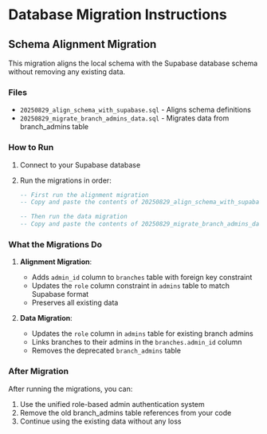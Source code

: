 # Database Migration Instructions

## Schema Alignment Migration

This migration aligns the local schema with the Supabase database schema without removing any existing data.

### Files

- `20250829_align_schema_with_supabase.sql` - Aligns schema definitions
- `20250829_migrate_branch_admins_data.sql` - Migrates data from branch_admins table

### How to Run

1. Connect to your Supabase database
2. Run the migrations in order:

   ```sql
   -- First run the alignment migration
   -- Copy and paste the contents of 20250829_align_schema_with_supabase.sql here

   -- Then run the data migration
   -- Copy and paste the contents of 20250829_migrate_branch_admins_data.sql here
   ```

### What the Migrations Do

1. **Alignment Migration**:
   - Adds `admin_id` column to `branches` table with foreign key constraint
   - Updates the `role` column constraint in `admins` table to match Supabase format
   - Preserves all existing data

2. **Data Migration**:
   - Updates the `role` column in `admins` table for existing branch admins
   - Links branches to their admins in the `branches.admin_id` column
   - Removes the deprecated `branch_admins` table

### After Migration

After running the migrations, you can:

1. Use the unified role-based admin authentication system
2. Remove the old branch_admins table references from your code
3. Continue using the existing data without any loss
